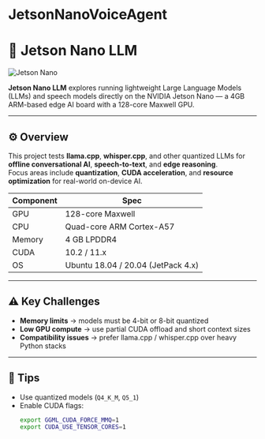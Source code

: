 # JetsonNanoVoiceAgent

# 🦙 Jetson Nano LLM

![Jetson Nano](https://developer.nvidia.com/sites/default/files/akamai/embedded/images/jetson-nano-dev-kit-top-angle-800.jpg)

**Jetson Nano LLM** explores running lightweight Large Language Models (LLMs) and speech models directly on the NVIDIA Jetson Nano — a 4GB ARM-based edge AI board with a 128-core Maxwell GPU.

---

## ⚙️ Overview

This project tests **llama.cpp**, **whisper.cpp**, and other quantized LLMs for **offline conversational AI**, **speech-to-text**, and **edge reasoning**.  
Focus areas include **quantization**, **CUDA acceleration**, and **resource optimization** for real-world on-device AI.

| Component | Spec |
|------------|------|
| GPU | 128-core Maxwell |
| CPU | Quad-core ARM Cortex-A57 |
| Memory | 4 GB LPDDR4 |
| CUDA | 10.2 / 11.x |
| OS | Ubuntu 18.04 / 20.04 (JetPack 4.x) |

---

## ⚠️ Key Challenges

- **Memory limits** → models must be 4-bit or 8-bit quantized  
- **Low GPU compute** → use partial CUDA offload and short context sizes  
- **Compatibility issues** → prefer llama.cpp / whisper.cpp over heavy Python stacks  

---

## 🚀 Tips

- Use quantized models (`Q4_K_M`, `Q5_1`)  
- Enable CUDA flags:
  ```bash
  export GGML_CUDA_FORCE_MMQ=1
  export CUDA_USE_TENSOR_CORES=1
